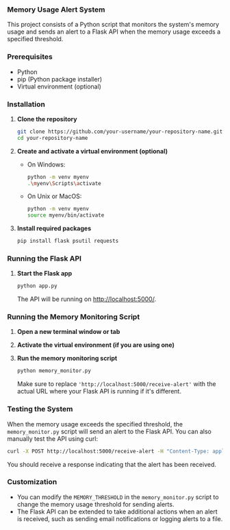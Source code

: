 ### Memory Usage Alert System

This project consists of a Python script that monitors the system's memory usage and sends an alert to a Flask API when the memory usage exceeds a specified threshold.

### Prerequisites

- Python
- pip (Python package installer)
- Virtual environment (optional)

### Installation

1. **Clone the repository**
    ```bash
    git clone https://github.com/your-username/your-repository-name.git
    cd your-repository-name
    ```

2. **Create and activate a virtual environment (optional)**
    - On Windows:
        ```bash
        python -m venv myenv
        .\myenv\Scripts\activate
        ```
    - On Unix or MacOS:
        ```bash
        python -m venv myenv
        source myenv/bin/activate
        ```

3. **Install required packages**
    ```bash
    pip install flask psutil requests
    ```

### Running the Flask API

1. **Start the Flask app**
    ```bash
    python app.py
    ```
    The API will be running on [http://localhost:5000/](http://localhost:5000/).

### Running the Memory Monitoring Script

1. **Open a new terminal window or tab**

2. **Activate the virtual environment (if you are using one)**

3. **Run the memory monitoring script**
    ```bash
    python memory_monitor.py
    ```

    Make sure to replace `'http://localhost:5000/receive-alert'` with the actual URL where your Flask API is running if it's different.

### Testing the System

When the memory usage exceeds the specified threshold, the `memory_monitor.py` script will send an alert to the Flask API. You can also manually test the API using curl:

```bash
curl -X POST http://localhost:5000/receive-alert -H "Content-Type: application/json" -d '{"memoryUsage": 90}'
```

You should receive a response indicating that the alert has been received.

### Customization

- You can modify the `MEMORY_THRESHOLD` in the `memory_monitor.py` script to change the memory usage threshold for sending alerts.
- The Flask API can be extended to take additional actions when an alert is received, such as sending email notifications or logging alerts to a file.

